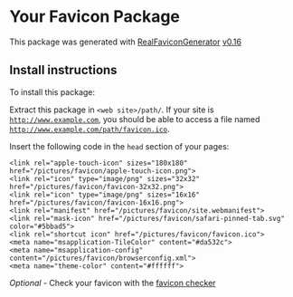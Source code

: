 # Your Favicon Package

This package was generated with [RealFaviconGenerator](https://realfavicongenerator.net/) [v0.16](https://realfavicongenerator.net/change_log#v0.16)

## Install instructions

To install this package:

Extract this package in <code>&lt;web site&gt;/path/</code>. If your site is <code>http://www.example.com</code>, you should be able to access a file named <code>http://www.example.com/path/favicon.ico</code>.

Insert the following code in the `head` section of your pages:

    <link rel="apple-touch-icon" sizes="180x180" href="/pictures/favicon/apple-touch-icon.png">
    <link rel="icon" type="image/png" sizes="32x32" href="/pictures/favicon/favicon-32x32.png">
    <link rel="icon" type="image/png" sizes="16x16" href="/pictures/favicon/favicon-16x16.png">
    <link rel="manifest" href="/pictures/favicon/site.webmanifest">
    <link rel="mask-icon" href="/pictures/favicon/safari-pinned-tab.svg" color="#5bbad5">
    <link rel="shortcut icon" href="/pictures/favicon/favicon.ico">
    <meta name="msapplication-TileColor" content="#da532c">
    <meta name="msapplication-config" content="/pictures/favicon/browserconfig.xml">
    <meta name="theme-color" content="#ffffff">

*Optional* - Check your favicon with the [favicon checker](https://realfavicongenerator.net/favicon_checker)
